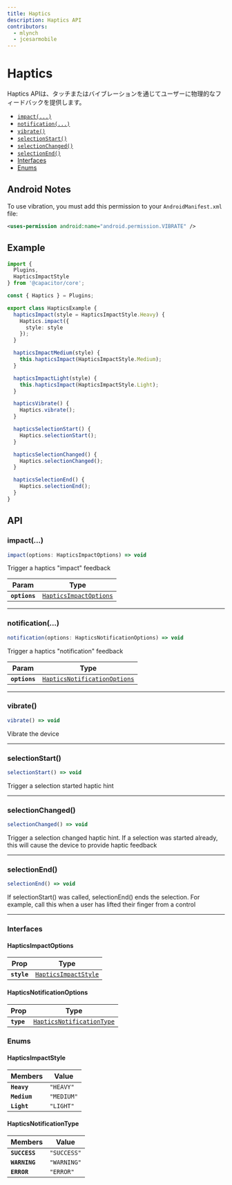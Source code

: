 ```yaml
---
title: Haptics
description: Haptics API
contributors:
  - mlynch
  - jcesarmobile
---
```


<plugin-platforms platforms="ios,android"></plugin-platforms>

# Haptics

Haptics APIは、タッチまたはバイブレーションを通じてユーザーに物理的なフィードバックを提供します。

<docgen-index>

* [`impact(...)`](#impact)
* [`notification(...)`](#notification)
* [`vibrate()`](#vibrate)
* [`selectionStart()`](#selectionstart)
* [`selectionChanged()`](#selectionchanged)
* [`selectionEnd()`](#selectionend)
* [Interfaces](#interfaces)
* [Enums](#enums)

</docgen-index>

## Android Notes

To use vibration, you must add this permission to your `AndroidManifest.xml` file:

```xml
<uses-permission android:name="android.permission.VIBRATE" />
```

## Example

```typescript
import {
  Plugins,
  HapticsImpactStyle
} from '@capacitor/core';

const { Haptics } = Plugins;

export class HapticsExample {
  hapticsImpact(style = HapticsImpactStyle.Heavy) {
    Haptics.impact({
      style: style
    });
  }

  hapticsImpactMedium(style) {
    this.hapticsImpact(HapticsImpactStyle.Medium);
  }

  hapticsImpactLight(style) {
    this.hapticsImpact(HapticsImpactStyle.Light);
  }

  hapticsVibrate() {
    Haptics.vibrate();
  }

  hapticsSelectionStart() {
    Haptics.selectionStart();
  }

  hapticsSelectionChanged() {
    Haptics.selectionChanged();
  }

  hapticsSelectionEnd() {
    Haptics.selectionEnd();
  }
}
```

<docgen-api>
<!--Update the source file JSDoc comments and rerun docgen to update the docs below-->

## API

### impact(...)

```typescript
impact(options: HapticsImpactOptions) => void
```

Trigger a haptics "impact" feedback

| Param         | Type                                                                  |
| ------------- | --------------------------------------------------------------------- |
| **`options`** | <code><a href="#hapticsimpactoptions">HapticsImpactOptions</a></code> |

--------------------


### notification(...)

```typescript
notification(options: HapticsNotificationOptions) => void
```

Trigger a haptics "notification" feedback

| Param         | Type                                                                              |
| ------------- | --------------------------------------------------------------------------------- |
| **`options`** | <code><a href="#hapticsnotificationoptions">HapticsNotificationOptions</a></code> |

--------------------


### vibrate()

```typescript
vibrate() => void
```

Vibrate the device

--------------------


### selectionStart()

```typescript
selectionStart() => void
```

Trigger a selection started haptic hint

--------------------


### selectionChanged()

```typescript
selectionChanged() => void
```

Trigger a selection changed haptic hint. If a selection was
started already, this will cause the device to provide haptic
feedback

--------------------


### selectionEnd()

```typescript
selectionEnd() => void
```

If selectionStart() was called, selectionEnd() ends the selection.
For example, call this when a user has lifted their finger from a control

--------------------


### Interfaces


#### HapticsImpactOptions

| Prop        | Type                                                              |
| ----------- | ----------------------------------------------------------------- |
| **`style`** | <code><a href="#hapticsimpactstyle">HapticsImpactStyle</a></code> |


#### HapticsNotificationOptions

| Prop       | Type                                                                        |
| ---------- | --------------------------------------------------------------------------- |
| **`type`** | <code><a href="#hapticsnotificationtype">HapticsNotificationType</a></code> |


### Enums


#### HapticsImpactStyle

| Members      | Value                 |
| ------------ | --------------------- |
| **`Heavy`**  | <code>"HEAVY"</code>  |
| **`Medium`** | <code>"MEDIUM"</code> |
| **`Light`**  | <code>"LIGHT"</code>  |


#### HapticsNotificationType

| Members       | Value                  |
| ------------- | ---------------------- |
| **`SUCCESS`** | <code>"SUCCESS"</code> |
| **`WARNING`** | <code>"WARNING"</code> |
| **`ERROR`**   | <code>"ERROR"</code>   |

</docgen-api>
